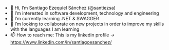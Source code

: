 - 👋 Hi, I’m  Santiago Ezequiel Sánchez (@santiezsa)
- 👀 I’m interested in software development, technology and engineering
- 🌱 I’m currently learning .NET & SWAGGER
- 💞️ I’m looking to collaborate on new projects in order to improve my skills with the languages I am learning
- 📫 How to reach me: This is my linkedin profile -> https://www.linkedin.com/in/santiagoesanchez/

<!---
santiezsa/santiezsa is a ✨ special ✨ repository because its `README.md` (this file) appears on your GitHub profile.
You can click the Preview link to take a look at your changes.
--->
